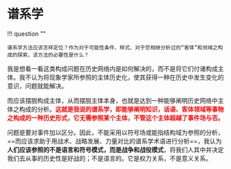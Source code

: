 # 谱系学

!!! question ""

    谱系学方法应该怎样定位？作为对于可能性条件、样式、对于您相继分析过的“客体”和领域之构成的探索，该方法的必要性是什么？

我是想看一看这类构成问题在历史网络内是如何解决的，而不是将它们付诸构成主体。我不认为将现象学家所参照的主体历史化，使其获得一种在历史中发生变化的意识，问题就能解决。

而应该摆脱构成主体，从而摆脱主体本身，也就是达到一种能够阐明历史网络中主体之构成的分析。<span style="color:red;font-weight:bold">这就是我说的谱系学，即能够阐明知识，话语、客体领域等事物之构成的一种历史形式，它无需参照某个主体，不管这个主体超越了事件场与否。</span>


问题是要对事件加以区分。因此，不能采用以符号场或能指结构域为参照的分析，==而应该求助于用战术、战略发展、力量对比的谱系学术语进行分析==，我认为**人们应该参照的不是语言和符号模式，而是战争和战役模式**，将我们人其中并决定我们去从事的历史性是好战的；不是语言的。它是权力关系，不是意义关系。


